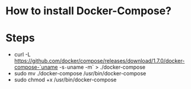 How to install Docker-Compose?
=============================
# Steps
- curl -L https://github.com/docker/compose/releases/download/1.7.0/docker-compose-`uname -s`-`uname -m` > ./docker-compose
- sudo mv ./docker-compose /usr/bin/docker-compose
- sudo chmod +x /usr/bin/docker-compose
